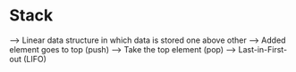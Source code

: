 # Stack ######################################################
  --> Linear data structure in which data is stored one above other
  --> Added element goes to top (push)
  --> Take the top element (pop)
  --> Last-in-First-out (LIFO)



